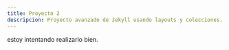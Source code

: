 ```yaml
---
title: Proyecto 2
descripcion: Proyecto avanzado de Jekyll usando layouts y colecciones.
---
```


estoy intentando realizarlo bien.